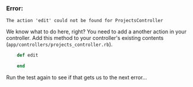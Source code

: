 ### Error:

    The action 'edit' could not be found for ProjectsController

We know what to do here, right? You need to add a another action in your controller. Add this method to your controller's existing contents (`app/controllers/projects_controller.rb`).
```ruby
    def edit

    end
```
Run the test again to see if that gets us to the next error...
